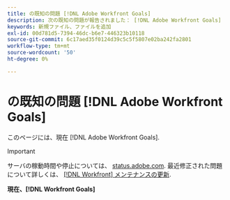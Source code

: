 ```yaml
---
title: の既知の問題 [!DNL Adobe Workfront Goals]
description: 次の既知の問題が報告されました： [!DNL Adobe Workfront Goals]
keywords: 新規ファイル、ファイルを追加
exl-id: 00d781d5-7394-46dc-b6e7-446323b10118
source-git-commit: 6c17aed35f0124d39c5c5f5807e02ba242fa2801
workflow-type: tm+mt
source-wordcount: '50'
ht-degree: 0%

---
```


# の既知の問題 [!DNL Adobe Workfront Goals]

このページには、現在 [!DNL Adobe Workfront Goals].

>[!IMPORTANT]
>
>サーバの稼動時間や停止については、 [status.adobe.com](https://status.adobe.com). 最近修正された問題について詳しくは、 [[!DNL Workfront] メンテナンスの更新](../maintenance/current-updates.md).

**現在、[!DNL Workfront Goals]**

<!--


-->
